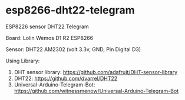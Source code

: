 # esp8266-dht22-telegram
ESP8226 sensor DHT22 Telegram

Board: Lolin Wemos D1 R2 ESP8266

Sensor: DHT22 AM2302 (volt 3.3v, GND, Pin Digital D3)

Using Library: 
1.  DHT sensor library: https://github.com/adafruit/DHT-sensor-library
2.  DHT22: https://github.com/dvarrel/DHT22
3.  Universal-Arduino-Telegram-Bot: https://github.com/witnessmenow/Universal-Arduino-Telegram-Bot
   
